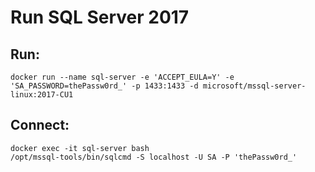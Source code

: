 # Run SQL Server 2017

## Run:
`docker run --name sql-server -e 'ACCEPT_EULA=Y' -e 'SA_PASSWORD=thePassw0rd_' -p 1433:1433 -d microsoft/mssql-server-linux:2017-CU1`

## Connect:
```
docker exec -it sql-server bash
/opt/mssql-tools/bin/sqlcmd -S localhost -U SA -P 'thePassw0rd_'
```
